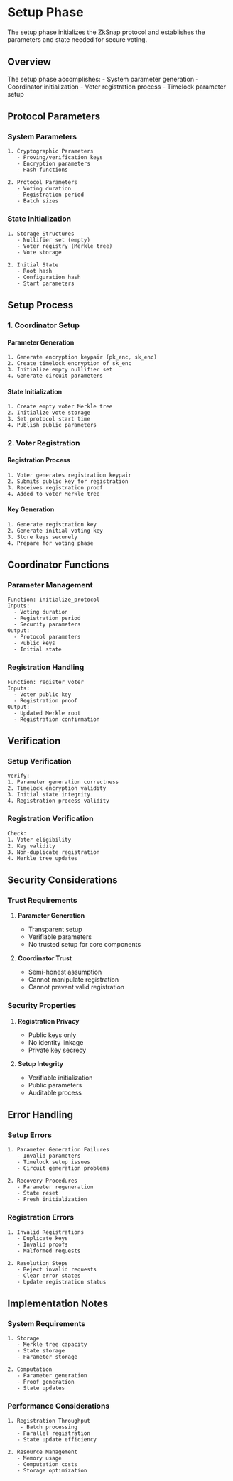 # Setup Phase

The setup phase initializes the ZkSnap protocol and establishes the parameters and state needed for secure voting.

## Overview

The setup phase accomplishes:
    - System parameter generation
    - Coordinator initialization
    - Voter registration process
    - Timelock parameter setup

## Protocol Parameters

### System Parameters
```plaintext
1. Cryptographic Parameters
   - Proving/verification keys
   - Encryption parameters
   - Hash functions

2. Protocol Parameters
   - Voting duration
   - Registration period
   - Batch sizes
```

### State Initialization
```plaintext
1. Storage Structures
   - Nullifier set (empty)
   - Voter registry (Merkle tree)
   - Vote storage

2. Initial State
   - Root hash
   - Configuration hash
   - Start parameters
```

## Setup Process

### 1. Coordinator Setup

#### Parameter Generation
```plaintext
1. Generate encryption keypair (pk_enc, sk_enc)
2. Create timelock encryption of sk_enc
3. Initialize empty nullifier set
4. Generate circuit parameters
```

#### State Initialization
```plaintext
1. Create empty voter Merkle tree
2. Initialize vote storage
3. Set protocol start time
4. Publish public parameters
```

### 2. Voter Registration

#### Registration Process
```plaintext
1. Voter generates registration keypair
2. Submits public key for registration
3. Receives registration proof
4. Added to voter Merkle tree
```

#### Key Generation
```plaintext
1. Generate registration key
2. Generate initial voting key
3. Store keys securely
4. Prepare for voting phase
```

## Coordinator Functions

### Parameter Management
```plaintext
Function: initialize_protocol
Inputs:
  - Voting duration
  - Registration period
  - Security parameters
Output:
  - Protocol parameters
  - Public keys
  - Initial state
```

### Registration Handling
```plaintext
Function: register_voter
Inputs:
  - Voter public key
  - Registration proof
Output:
  - Updated Merkle root
  - Registration confirmation
```

## Verification

### Setup Verification
```plaintext
Verify:
1. Parameter generation correctness
2. Timelock encryption validity
3. Initial state integrity
4. Registration process validity
```

### Registration Verification
```plaintext
Check:
1. Voter eligibility
2. Key validity
3. Non-duplicate registration
4. Merkle tree updates
```

## Security Considerations

### Trust Requirements

1. **Parameter Generation**
   - Transparent setup
   - Verifiable parameters
   - No trusted setup for core components

2. **Coordinator Trust**
   - Semi-honest assumption
   - Cannot manipulate registration
   - Cannot prevent valid registration

### Security Properties

1. **Registration Privacy**
   - Public keys only
   - No identity linkage
   - Private key secrecy

2. **Setup Integrity**
   - Verifiable initialization
   - Public parameters
   - Auditable process

## Error Handling

### Setup Errors
```plaintext
1. Parameter Generation Failures
   - Invalid parameters
   - Timelock setup issues
   - Circuit generation problems

2. Recovery Procedures
   - Parameter regeneration
   - State reset
   - Fresh initialization
```

### Registration Errors
```plaintext
1. Invalid Registrations
   - Duplicate keys
   - Invalid proofs
   - Malformed requests

2. Resolution Steps
   - Reject invalid requests
   - Clear error states
   - Update registration status
```

## Implementation Notes

### System Requirements
```plaintext
1. Storage
   - Merkle tree capacity
   - State storage
   - Parameter storage

2. Computation
   - Parameter generation
   - Proof generation
   - State updates
```

### Performance Considerations
```plaintext
1. Registration Throughput
    - Batch processing
   - Parallel registration
   - State update efficiency

2. Resource Management
   - Memory usage
   - Computation costs
   - Storage optimization
```